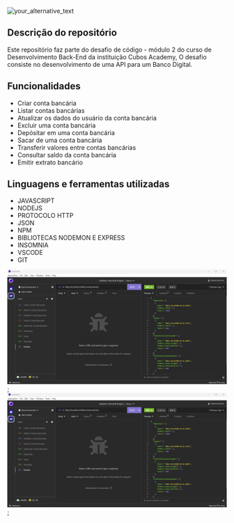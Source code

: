 <img src="https://cdn-icons-png.flaticon.com/512/10069/10069014.png" alt="your_alternative_text" width="150" height="150" loop=infinite>


## Descrição do repositório

Este repositório faz parte do desafio de código - módulo 2 do curso de  Desenvolvimento Back-End da instituição Cubos Academy,
O desafio consiste no desenvolvimento de uma API para um Banco Digital. 

## Funcionalidades
-   Criar conta bancária
-   Listar contas bancárias
-   Atualizar os dados do usuário da conta bancária
-   Excluir uma conta bancária
-   Depósitar em uma conta bancária
-   Sacar de uma conta bancária
-   Transferir valores entre contas bancárias
-   Consultar saldo da conta bancária
-   Emitir extrato bancário


## Linguagens e ferramentas utilizadas
- JAVASCRIPT
- NODEJS
- PROTOCOLO HTTP
- JSON
- NPM
- BIBLIOTECAS NODEMON E EXPRESS
- INSOMNIA
- VSCODE
- GIT

<img src="https://github.com/gsevirino/sistema-bancario/blob/main/Images/1.jpeg" alt="your_alternative_text" width="" height="">;
<img src="https://github.com/gsevirino/sistema-bancario/blob/main/Images/1.jpeg" alt="your_alternative_text" width="" height="">;
